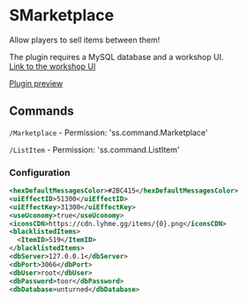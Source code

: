 # SMarketplace
Allow players to sell items between them!

The plugin requires a MySQL database and a workshop UI.<br>
[Link to the workshop UI](https://steamcommunity.com/sharedfiles/filedetails/?id=3199423243)

[Plugin preview](https://youtu.be/MunakfiNmSk)

## Commands
`/Marketplace` - Permission: 'ss.command.Marketplace'

`/ListItem` - Permission: 'ss.command.ListItem'

### Configuration
```xml
<hexDefaultMessagesColor>#2BC415</hexDefaultMessagesColor>
<uiEffectID>51300</uiEffectID>
<uiEffectKey>31300</uiEffectKey>
<useUconomy>true</useUconomy>
<iconsCDN>https://cdn.lyhme.gg/items/{0}.png</iconsCDN>
<blacklistedItems>
  <ItemID>519</ItemID>
</blacklistedItems>
<dbServer>127.0.0.1</dbServer>
<dbPort>3066</dbPort>
<dbUser>root</dbUser>
<dbPassword>toor</dbPassword>
<dbDatabase>unturned</dbDatabase>
```